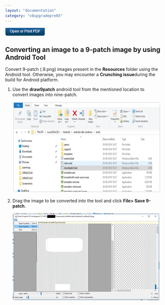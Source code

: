 ```yaml
---
layout: "documentation"
category: "v8upgradepre65"
---
```

                          

[![](../Resources/Images/pdf.png)](http://docs.voltmx.com/voltmxlibrary/beta/v8upgradepre65.pdf "VoltMX Foundry UpgradeHUB Guide")


Converting an image to a 9-patch image by using Android Tool
------------------------------------------------------------

Convert 9-patch (.9.png) images present in the **Resources** folder using the Android tool. Otherwise, you may encounter a **Crunching issue**during the build for Android platform.

1.  Use the **draw9patch** android tool from the mentioned location to convert images into nine-patch.
    
    ![](../Resources/Images/MADPUpgradeDoc/Conversion_of_an_image_to_628x385.png)
    

1.  Drag the image to be converted into the tool and click **File> Save 9-patch**.
    
    ![](../Resources/Images/MADPUpgradeDoc/Conversion_of_an_image_to_1.png)
